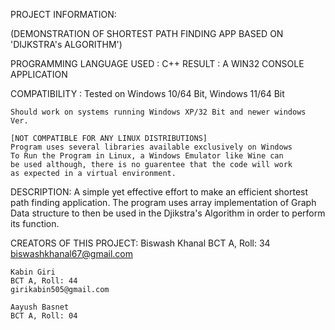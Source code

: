PROJECT INFORMATION:

(DEMONSTRATION OF SHORTEST PATH FINDING APP BASED ON 'DIJKSTRA's ALGORITHM')

PROGRAMMING LANGUAGE USED   : C++ 
RESULT    			    : A WIN32 CONSOLE APPLICATION

COMPATIBILITY		    :
	Tested on Windows 10/64 Bit,
		    Windows 11/64 Bit

	Should work on systems running Windows XP/32 Bit and newer windows Ver.

	[NOT COMPATIBLE FOR ANY LINUX DISTRIBUTIONS]
	Program uses several libraries available exclusively on Windows
	To Run the Program in Linux, a Windows Emulator like Wine can 
	be used although, there is no guarentee that the code will work
	as expected in a virtual environment.

DESCRIPTION:
	A simple yet effective effort to make an efficient shortest path
finding application. The program uses array implementation of Graph Data
structure to then be used in the Djikstra's Algorithm in order to perform
its function. 


CREATORS OF THIS PROJECT:
	Biswash Khanal
	BCT A, Roll: 34
	biswashkhanal67@gmail.com

	Kabin Giri
	BCT A, Roll: 44
	girikabin505@gmail.com

	Aayush Basnet
	BCT A, Roll: 04
	
	

